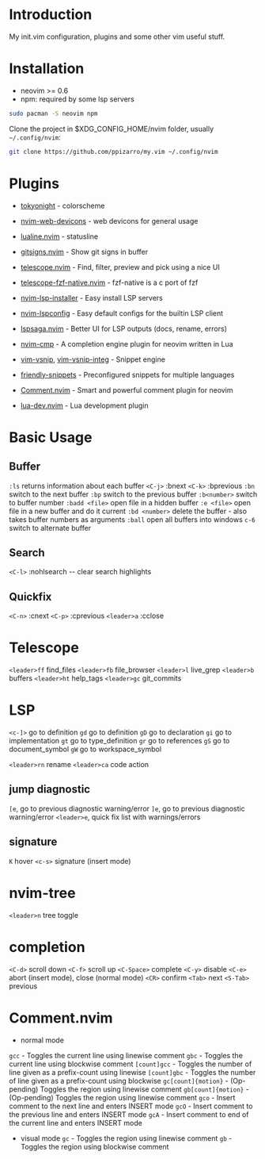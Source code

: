 # Introduction

My init.vim configuration, plugins and some other vim useful stuff.

# Installation

- neovim >= 0.6
- npm: required by some lsp servers

```bash
sudo pacman -S neovim npm
```

Clone the project in $XDG_CONFIG_HOME/nvim folder, usually `~/.config/nvim`:

```bash
git clone https://github.com/ppizarro/my.vim ~/.config/nvim
```

# Plugins

- [tokyonight](https://github.com/folke/tokyonight.nvim) - colorscheme
- [nvim-web-devicons](https://github.com/kyazdani42/nvim-web-devicons) - web devicons for general usage
- [lualine.nvim](https://github.com/hoob3rt/lualine.nvim) - statusline

- [gitsigns.nvim](https://github.com/lewis6991/gitsigns.nvim) - Show git signs in buffer

- [telescope.nvim](https://github.com/nvim-lua/telescope.nvim) - Find, filter, preview and pick using a nice UI
- [telescope-fzf-native.nvim](https://github.com/nvim-telescope/telescope-fzf-native.nvim) - fzf-native is a c port of fzf 

- [nvim-lsp-installer](https://github.com/williamboman/nvim-lsp-installer) - Easy install LSP servers
- [nvim-lspconfig](https://github.com/neovim/nvim-lspconfig) - Easy default configs for the builtin LSP client
- [lspsaga.nvim](https://github.com/glepnir/lspsaga.nvim) - Better UI for LSP outputs (docs, rename, errors)
- [nvim-cmp](https://github.com/hrsh7th/nvim-cmp) - A completion engine plugin for neovim written in Lua
- [vim-vsnip](https://github.com/hrsh7th/vim-vsnip), [vim-vsnip-integ](https://github.com/hrsh7th/vim-vsnip-integ) - Snippet engine
- [friendly-snippets](https://github.com/rafamadriz/friendly-snippets) - Preconfigured snippets for multiple languages
- [Comment.nvim]("https://github.com/numToStr/Comment.nvim") - Smart and powerful comment plugin for neovim

- [lua-dev.nvim](https://github.com/folke/lua-dev.nvim) - Lua development plugin

# Basic Usage

## Buffer
`:ls`          returns information about each buffer
`<C-j>`        :bnext
`<C-k>`        :bprevious
`:bn`          switch to the next buffer
`:bp`          switch to the previous buffer
`:b<number>`   switch to buffer number <number>
`:badd <file>` open file in a hidden buffer
`:e <file>`    open file in a new buffer and do it current
`:bd <number>` delete the buffer - also takes buffer numbers as arguments
`:ball`        open all buffers into windows
`c-6`          switch to alternate buffer

## Search
`<C-l>` :nohlsearch -- clear search highlights

## Quickfix
`<C-n>`     :cnext
`<C-p>`     :cprevious
`<leader>a` :cclose

# Telescope
`<leader>ff` find_files
`<leader>fb` file_browser
`<leader>l`	 live_grep
`<leader>b`  buffers
`<leader>ht` help_tags
`<leader>gc` git_commits

# LSP
`<c-]>` go to definition
`gd`    go to definition
`gD`    go to declaration
`gi`    go to implementation
`gt`    go to type_definition
`gr`    go to references
`gS`    go to document_symbol
`gW`    go to workspace_symbol

`<leader>rn` rename
`<leader>ca` code action

## jump diagnostic
`[e`, go to previous diagnostic warning/error
`]e`, go to previous diagnostic warning/error
`<leader>e`, quick fix list with warnings/errors

## signature
`K`     hover
`<c-s>` signature (insert mode)

# nvim-tree
`<leader>n` tree toggle

# completion
`<C-d>`     scroll down
`<C-f>`     scroll up
`<C-Space>` complete
`<C-y>`     disable
`<C-e>`     abort (insert mode), close (normal mode)
`<CR>`      confirm
`<Tab>`     next
`<S-Tab>`   previous

# Comment.nvim
 - normal mode

`gcc` - Toggles the current line using linewise comment
`gbc` - Toggles the current line using blockwise comment
`[count]gcc` - Toggles the number of line given as a prefix-count using linewise
`[count]gbc` - Toggles the number of line given as a prefix-count using blockwise
`gc[count]{motion}` - (Op-pending) Toggles the region using linewise comment
`gb[count]{motion}` - (Op-pending) Toggles the region using linewise comment
`gco` - Insert comment to the next line and enters INSERT mode
`gcO` - Insert comment to the previous line and enters INSERT mode
`gcA` - Insert comment to end of the current line and enters INSERT mode

 - visual mode
`gc` - Toggles the region using linewise comment
`gb` - Toggles the region using blockwise comment
